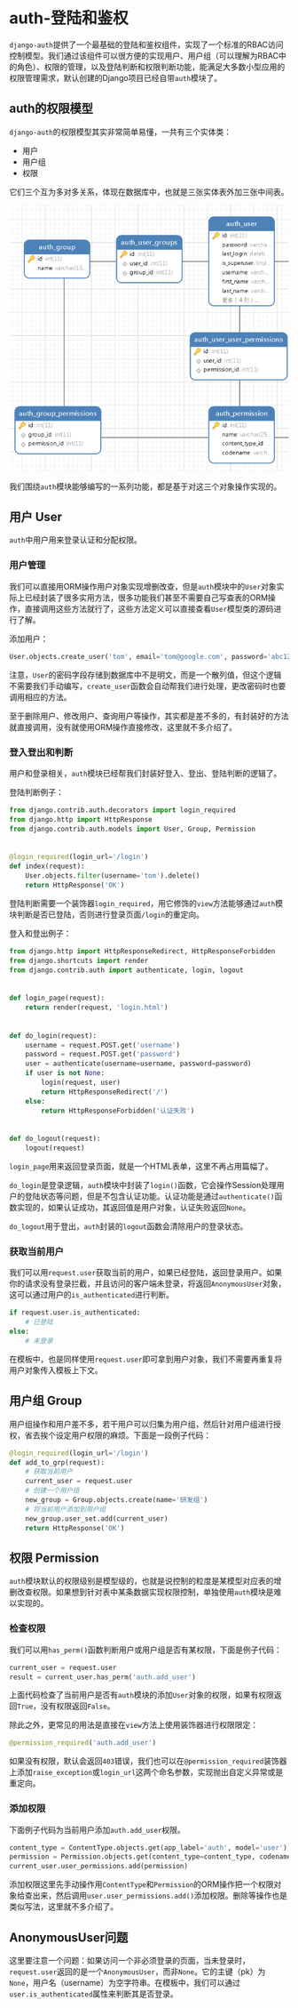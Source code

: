 # auth-登陆和鉴权

`django-auth`提供了一个最基础的登陆和鉴权组件，实现了一个标准的RBAC访问控制模型。我们通过该组件可以很方便的实现用户、用户组（可以理解为RBAC中的角色）、权限的管理，以及登陆判断和权限判断功能，能满足大多数小型应用的权限管理需求，默认创建的Django项目已经自带`auth`模块了。

## auth的权限模型

`django-auth`的权限模型其实非常简单易懂，一共有三个实体类：

* 用户
* 用户组
* 权限

它们三个互为多对多关系，体现在数据库中，也就是三张实体表外加三张中间表。

![](res/1.png)

我们围绕`auth`模块能够编写的一系列功能，都是基于对这三个对象操作实现的。

## 用户 User

`auth`中用户用来登录认证和分配权限。

### 用户管理

我们可以直接用ORM操作用户对象实现增删改查，但是`auth`模块中的`User`对象实际上已经封装了很多实用方法，很多功能我们甚至不需要自己写查表的ORM操作，直接调用这些方法就行了，这些方法定义可以直接查看`User`模型类的源码进行了解。

添加用户：
```python
User.objects.create_user('tom', email='tom@google.com', password='abc123')
```

注意，`User`的密码字段存储到数据库中不是明文，而是一个散列值，但这个逻辑不需要我们手动编写，`create_user`函数会自动帮我们进行处理，更改密码时也要调用相应的方法。

至于删除用户、修改用户、查询用户等操作，其实都是差不多的，有封装好的方法就直接调用，没有就使用ORM操作直接修改，这里就不多介绍了。

### 登入登出和判断

用户和登录相关，`auth`模块已经帮我们封装好登入、登出、登陆判断的逻辑了。

登陆判断例子：

```python
from django.contrib.auth.decorators import login_required
from django.http import HttpResponse
from django.contrib.auth.models import User, Group, Permission


@login_required(login_url='/login')
def index(request):
    User.objects.filter(username='tom').delete()
    return HttpResponse('OK')
```

登陆判断需要一个装饰器`login_required`，用它修饰的`view`方法能够通过`auth`模块判断是否已登陆，否则进行登录页面`/login`的重定向。

登入和登出例子：

```python
from django.http import HttpResponseRedirect, HttpResponseForbidden
from django.shortcuts import render
from django.contrib.auth import authenticate, login, logout


def login_page(request):
    return render(request, 'login.html')


def do_login(request):
    username = request.POST.get('username')
    password = request.POST.get('password')
    user = authenticate(username=username, password=password)
    if user is not None:
        login(request, user)
        return HttpResponseRedirect('/')
    else:
        return HttpResponseForbidden('认证失败')


def do_logout(request):
    logout(request)
```

`login_page`用来返回登录页面，就是一个HTML表单，这里不再占用篇幅了。

`do_login`是登录逻辑，`auth`模块中封装了`login()`函数，它会操作Session处理用户的登陆状态等问题，但是不包含认证功能。认证功能是通过`authenticate()`函数实现的，如果认证成功，其返回值是用户对象，认证失败返回`None`。

`do_logout`用于登出，`auth`封装的`logout`函数会清除用户的登录状态。

### 获取当前用户

我们可以用`request.user`获取当前的用户，如果已经登陆，返回登录用户。如果你的请求没有登录拦截，并且访问的客户端未登录，将返回`AnonymousUser`对象，这可以通过用户的`is_authenticated`进行判断。

```python
if request.user.is_authenticated:
    # 已登陆
else:
    # 未登录
```

在模板中，也是同样使用`request.user`即可拿到用户对象，我们不需要再重复将用户对象传入模板上下文。

## 用户组 Group

用户组操作和用户差不多，若干用户可以归集为用户组，然后针对用户组进行授权，省去挨个设定用户权限的麻烦。下面是一段例子代码：

```python
@login_required(login_url='/login')
def add_to_grp(request):
    # 获取当前用户
    current_user = request.user
    # 创建一个用户组
    new_group = Group.objects.create(name='研发组')
    # 将当前用户添加到用户组
    new_group.user_set.add(current_user)
    return HttpResponse('OK')
```

## 权限 Permission

`auth`模块默认的权限级别是模型级的，也就是说控制的粒度是某模型对应表的增删改查权限。如果想到针对表中某条数据实现权限控制，单独使用`auth`模块是难以实现的。

### 检查权限

我们可以用`has_perm()`函数判断用户或用户组是否有某权限，下面是例子代码：

```python
current_user = request.user
result = current_user.has_perm('auth.add_user')
```

上面代码检查了当前用户是否有`auth`模块的添加`User`对象的权限，如果有权限返回`True`，没有权限返回`False`。

除此之外，更常见的用法是直接在`view`方法上使用装饰器进行权限限定：

```python
@permission_required('auth.add_user')
```

如果没有权限，默认会返回`403`错误，我们也可以在`@permission_required`装饰器上添加`raise_exception`或`login_url`这两个命名参数，实现抛出自定义异常或是重定向。

### 添加权限

下面例子代码为当前用户添加`auth.add_user`权限。

```python
content_type = ContentType.objects.get(app_label='auth', model='user')
permission = Permission.objects.get(content_type=content_type, codename='add_user')
current_user.user_permissions.add(permission)
```

添加权限这里先手动操作用`ContentType`和`Permission`的ORM操作把一个权限对象给查出来，然后调用`user.user_permissions.add()`添加权限。删除等操作也是类似写法，这里就不多介绍了。

## AnonymousUser问题

这里要注意一个问题：如果访问一个非必须登录的页面，当未登录时，`request.user`返回的是一个`AnonymousUser`，而非`None`。它的主键（pk）为`None`，用户名（username）为空字符串。在模板中，我们可以通过`user.is_authenticated`属性来判断其是否登录。
